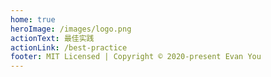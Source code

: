```yaml
---
home: true
heroImage: /images/logo.png
actionText: 最佳实践
actionLink: /best-practice
footer: MIT Licensed | Copyright © 2020-present Evan You
---
```

